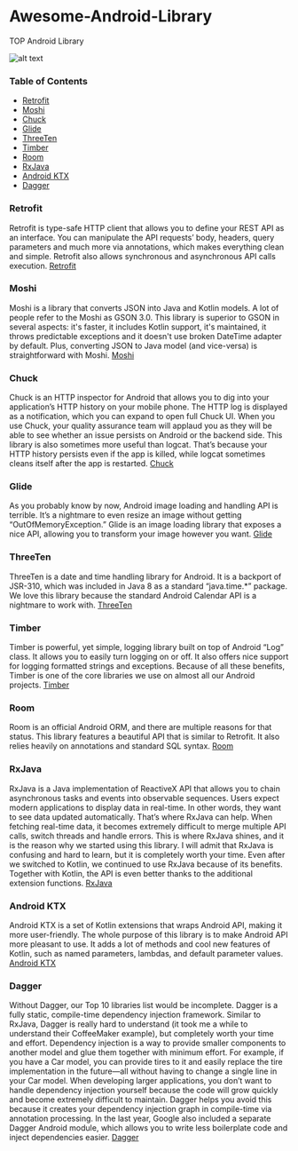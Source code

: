 # Awesome-Android-Library
TOP Android Library 

![alt text](https://photos.infinum.co/store/1fa7fb5d2d304d987ede135b2d54dcc6.jpg)

### Table of Contents
- [Retrofit](#retrofit)
- [Moshi](#moshi)
- [Chuck](#chuck)
- [Glide](#glide)
- [ThreeTen](#threeten)
- [Timber](#timber)
- [Room](#room)
- [RxJava](#rxjava)
- [Android KTX](#androidKTX)
- [Dagger](#dagger)

### Retrofit
Retrofit is type-safe HTTP client that allows you to define your REST API as an interface. You can manipulate the API requests’ body, headers, query parameters and much more via annotations, which makes everything clean and simple. Retrofit also allows synchronous and asynchronous API calls execution.
[Retrofit](http://square.github.io/retrofit/)
### Moshi
Moshi is a library that converts JSON into Java and Kotlin models. A lot of people refer to the Moshi as GSON 3.0. This library is superior to GSON in several aspects: it's faster, it includes Kotlin support, it's maintained, it throws predictable exceptions and it doesn't use broken DateTime adapter by default. Plus, converting JSON to Java model (and vice-versa) is straightforward with Moshi.
[Moshi](https://github.com/square/moshi)
### Chuck
Chuck is an HTTP inspector for Android that allows you to dig into your application’s HTTP history on your mobile phone. The HTTP log is displayed as a notification, which you can expand to open full Chuck UI. When you use Chuck, your quality assurance team will applaud you as they will be able to see whether an issue persists on Android or the backend side. This library is also sometimes more useful than logcat. That’s because your HTTP history persists even if the app is killed, while logcat sometimes cleans itself after the app is restarted.
[Chuck](https://github.com/jgilfelt/chuck)
### Glide
As you probably know by now, Android image loading and handling API is terrible. It’s a nightmare to even resize an image without getting “OutOfMemoryException.” Glide is an image loading library that exposes a nice API, allowing you to transform your image however you want.
[Glide](https://bumptech.github.io/glide/)
### ThreeTen
ThreeTen is a date and time handling library for Android. It is a backport of JSR-310, which was included in Java 8 as a standard “java.time.*” package. We love this library because the standard Android Calendar API is a nightmare to work with.
[ThreeTen](https://github.com/JakeWharton/ThreeTenABP)
### Timber
Timber is powerful, yet simple, logging library built on top of Android “Log” class. It allows you to easily turn logging on or off. It also offers nice support for logging formatted strings and exceptions. Because of all these benefits, Timber is one of the core libraries we use on almost all our Android projects.
[Timber](https://github.com/JakeWharton/timber)
### Room
Room is an official Android ORM, and there are multiple reasons for that status. This library features a beautiful API that is similar to Retrofit. It also relies heavily on annotations and standard SQL syntax.
[Room](https://developer.android.com/training/data-storage/room/)
### RxJava
RxJava is a Java implementation of ReactiveX API that allows you to chain asynchronous tasks and events into observable sequences. Users expect modern applications to display data in real-time. In other words, they want to see data updated automatically. That’s where RxJava can help.
When fetching real-time data, it becomes extremely difficult to merge multiple API calls, switch threads and handle errors. This is where RxJava shines, and it is the reason why we started using this library. I will admit that RxJava is confusing and hard to learn, but it is completely worth your time. Even after we switched to Kotlin, we continued to use RxJava because of its benefits. Together with Kotlin, the API is even better thanks to the additional extension functions.
[RxJava](https://github.com/ReactiveX/RxJava)
### Android KTX
Android KTX is a set of Kotlin extensions that wraps Android API, making it more user-friendly. The whole purpose of this library is to make Android API more pleasant to use. It adds a lot of methods and cool new features of Kotlin, such as named parameters, lambdas, and default parameter values.
[Android KTX](https://github.com/android/android-ktx)
### Dagger
Without Dagger, our Top 10 libraries list would be incomplete. Dagger is a fully static, compile-time dependency injection framework. Similar to RxJava, Dagger is really hard to understand (it took me a while to understand their CoffeeMaker example), but completely worth your time and effort.
Dependency injection is a way to provide smaller components to another model and glue them together with minimum effort. For example, if you have a Car model, you can provide tires to it and easily replace the tire implementation in the future—all without having to change a single line in your Car model.
When developing larger applications, you don’t want to handle dependency injection yourself because the code will grow quickly and become extremely difficult to maintain. Dagger helps you avoid this because it creates your dependency injection graph in compile-time via annotation processing.
In the last year, Google also included a separate Dagger Android module, which allows you to write less boilerplate code and inject dependencies easier.
[Dagger](https://google.github.io/dagger/)
